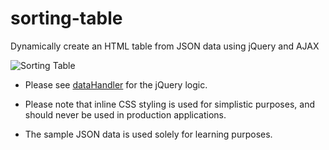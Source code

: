 # sorting-table
Dynamically create an HTML table from JSON data using jQuery and AJAX

![Sorting Table](https://github.com/skogman/sorting-table/blob/master/screenshot.png?raw=true 'preview')

- Please see [dataHandler](js/dataHandler.js) for the jQuery logic.

- Please note that inline CSS styling is used for simplistic purposes, and should never be used in production applications. 

- The sample JSON data is used solely for learning purposes.